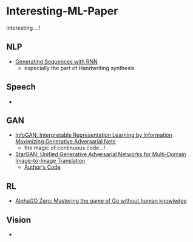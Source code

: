 # Interesting-ML-Paper
interesting....!


## NLP
- [Generating Sequences with RNN](https://arxiv.org/abs/1308.0850)
  - especially the part of Handwriting synthesis

## Speech
- 

## GAN
- [InfoGAN: Interpretable Representation Learning by Information Maximizing Generative Adversarial Nets](https://arxiv.org/abs/1606.03657)
  - the magic of continuous code...!
- [StarGAN: Unified Generative Adversarial Networks for Multi-Domain Image-to-Image Translation](https://arxiv.org/abs/1711.09020)
  - [Author's Code](https://github.com/yunjey/StarGAN)

## RL
- [AlphaGO Zero: Mastering the game of Go without human knowledge](https://www.nature.com/articles/nature24270)

## Vision
- 
